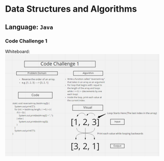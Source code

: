 # Data Structures and Algorithms

## Language: `Java`

### Code Challenge 1

Whiteboard:
![Whiteboard](./java/cc1/assets/cc1Whiteboard.png)
